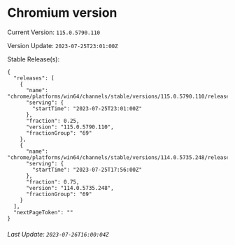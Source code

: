 # Chromium version

Current Version: `115.0.5790.110`

Version Update: `2023-07-25T23:01:00Z`

Stable Release(s):
```
{
  "releases": [
    {
      "name": "chrome/platforms/win64/channels/stable/versions/115.0.5790.110/releases/1690326060",
      "serving": {
        "startTime": "2023-07-25T23:01:00Z"
      },
      "fraction": 0.25,
      "version": "115.0.5790.110",
      "fractionGroup": "69"
    },
    {
      "name": "chrome/platforms/win64/channels/stable/versions/114.0.5735.248/releases/1690307760",
      "serving": {
        "startTime": "2023-07-25T17:56:00Z"
      },
      "fraction": 0.75,
      "version": "114.0.5735.248",
      "fractionGroup": "69"
    }
  ],
  "nextPageToken": ""
}
```

###### Last Update: `2023-07-26T16:00:04Z`
        